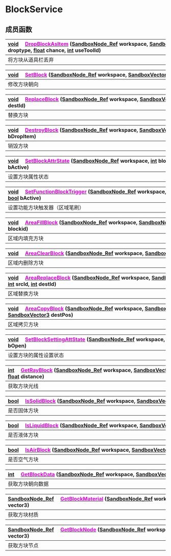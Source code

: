 # BlockService

## 成员函数

|<div style="width:700px">[void](/Api/DataType/Void.md) &emsp;[<font color="dd00dd">DropBlockAsItem</font>](/Api/Classes/Build/BlockService_F/DropBlockAsItem.md) ([SandboxNode_Ref](/Api/Enums/SandboxNode_Ref.md) workspace, [SandboxVector3](/Api/Enums/SandboxVector3.md) pos, [int](/Api/DataType/Number.md) droptype, [float](/Api/DataType/Number.md) chance, [int](/Api/DataType/Number.md) useToolId)</div>|
|:---|
|将方块从道具栏丢弃|

|<div style="width:700px">[void](/Api/DataType/Void.md) &emsp;[<font color="dd00dd">SetBlock</font>](/Api/Classes/Build/BlockService_F/SetBlock.md) ([SandboxNode_Ref](/Api/Enums/SandboxNode_Ref.md) workspace, [SandboxVector3](/Api/Enums/SandboxVector3.md) pos, [int](/Api/DataType/Number.md) blockid, [int](/Api/DataType/Number.md) dir)</div>|
|:---|
|修改方块朝向|

|<div style="width:700px">[void](/Api/DataType/Void.md) &emsp;[<font color="dd00dd">ReplaceBlock</font>](/Api/Classes/Build/BlockService_F/ReplaceBlock.md) ([SandboxNode_Ref](/Api/Enums/SandboxNode_Ref.md) workspace, [SandboxVector3](/Api/Enums/SandboxVector3.md) pos, [int](/Api/DataType/Number.md) srcId, [int](/Api/DataType/Number.md) destId)</div>|
|:---|
|替换方块|

|<div style="width:700px">[void](/Api/DataType/Void.md) &emsp;[<font color="dd00dd">DestroyBlock</font>](/Api/Classes/Build/BlockService_F/DestroyBlock.md) ([SandboxNode_Ref](/Api/Enums/SandboxNode_Ref.md) workspace, [SandboxVector3](/Api/Enums/SandboxVector3.md) pos, [bool](/Api/DataType/Bool.md) bDropItem)</div>|
|:---|
|销毁方块|

|<div style="width:700px">[void](/Api/DataType/Void.md) &emsp;[<font color="dd00dd">SetBlockAttrState</font>](/Api/Classes/Build/BlockService_F/SetBlockAttrState.md) ([SandboxNode_Ref](/Api/Enums/SandboxNode_Ref.md) workspace, [int](/Api/DataType/Number.md) blockid, [int](/Api/DataType/Number.md) attrType, [bool](/Api/DataType/Bool.md) bActive)</div>|
|:---|
|设置方块属性状态|

|<div style="width:700px">[void](/Api/DataType/Void.md) &emsp;[<font color="dd00dd">SetFunctionBlockTrigger</font>](/Api/Classes/Build/BlockService_F/SetFunctionBlockTrigger.md) ([SandboxNode_Ref](/Api/Enums/SandboxNode_Ref.md) workspace, [SandboxVector3](/Api/Enums/SandboxVector3.md) pos, [bool](/Api/DataType/Bool.md) bActive)</div>|
|:---|
|设置功能方块触发器（区域笔刷）|

|<div style="width:700px">[void](/Api/DataType/Void.md) &emsp;[<font color="dd00dd">AreaFillBlock</font>](/Api/Classes/Build/BlockService_F/AreaFillBlock.md) ([SandboxNode_Ref](/Api/Enums/SandboxNode_Ref.md) workspace, [SandboxNode_Ref](/Api/Enums/SandboxNode_Ref.md) areaNode, [int](/Api/DataType/Number.md) blockid)</div>|
|:---|
|区域内填充方块|

|<div style="width:700px">[void](/Api/DataType/Void.md) &emsp;[<font color="dd00dd">AreaClearBlock</font>](/Api/Classes/Build/BlockService_F/AreaClearBlock.md) ([SandboxNode_Ref](/Api/Enums/SandboxNode_Ref.md) workspace, [SandboxNode_Ref](/Api/Enums/SandboxNode_Ref.md) areaNode)</div>|
|:---|
|区域内删除方块|

|<div style="width:700px">[void](/Api/DataType/Void.md) &emsp;[<font color="dd00dd">AreaReplaceBlock</font>](/Api/Classes/Build/BlockService_F/AreaReplaceBlock.md) ([SandboxNode_Ref](/Api/Enums/SandboxNode_Ref.md) workspace, [SandboxNode_Ref](/Api/Enums/SandboxNode_Ref.md) areaNode, [int](/Api/DataType/Number.md) srcId, [int](/Api/DataType/Number.md) destId)</div>|
|:---|
|区域替换方块|

|<div style="width:700px">[void](/Api/DataType/Void.md) &emsp;[<font color="dd00dd">AreaCopyBlock</font>](/Api/Classes/Build/BlockService_F/AreaCopyBlock.md) ([SandboxNode_Ref](/Api/Enums/SandboxNode_Ref.md) workspace, [SandboxNode_Ref](/Api/Enums/SandboxNode_Ref.md) areaNode, [SandboxVector3](/Api/Enums/SandboxVector3.md) destPos)</div>|
|:---|
|区域拷贝方块|

|<div style="width:700px">[void](/Api/DataType/Void.md) &emsp;[<font color="dd00dd">SetBlockSettingAttState</font>](/Api/Classes/Build/BlockService_F/SetBlockSettingAttState.md) ([SandboxNode_Ref](/Api/Enums/SandboxNode_Ref.md) workspace, [int](/Api/DataType/Number.md) blockid, [int](/Api/DataType/Number.md) attr, [bool](/Api/DataType/Bool.md) bOpen)</div>|
|:---|
|设置方块的属性设置状态|

|<div style="width:700px">[int](/Api/DataType/Number.md) &emsp;[<font color="dd00dd">GetRayBlock</font>](/Api/Classes/Build/BlockService_F/GetRayBlock.md) ([SandboxNode_Ref](/Api/Enums/SandboxNode_Ref.md) workspace, [SandboxVector3](/Api/Enums/SandboxVector3.md) vector3, [int](/Api/DataType/Number.md) face, [float](/Api/DataType/Number.md) distance)</div>|
|:---|
|获取方块光线|

|<div style="width:700px">[bool](/Api/DataType/Bool.md) &emsp;[<font color="dd00dd">IsSolidBlock</font>](/Api/Classes/Build/BlockService_F/IsSolidBlock.md) ([SandboxNode_Ref](/Api/Enums/SandboxNode_Ref.md) workspace, [SandboxVector3](/Api/Enums/SandboxVector3.md) vector3)</div>|
|:---|
|是否固体方块|

|<div style="width:700px">[bool](/Api/DataType/Bool.md) &emsp;[<font color="dd00dd">IsLiquidBlock</font>](/Api/Classes/Build/BlockService_F/IsLiquidBlock.md) ([SandboxNode_Ref](/Api/Enums/SandboxNode_Ref.md) workspace, [SandboxVector3](/Api/Enums/SandboxVector3.md) vector3)</div>|
|:---|
|是否液体方块|

|<div style="width:700px">[bool](/Api/DataType/Bool.md) &emsp;[<font color="dd00dd">IsAirBlock</font>](/Api/Classes/Build/BlockService_F/IsAirBlock.md) ([SandboxNode_Ref](/Api/Enums/SandboxNode_Ref.md) workspace, [SandboxVector3](/Api/Enums/SandboxVector3.md) vector3)</div>|
|:---|
|是否空气方块|

|<div style="width:700px">[int](/Api/DataType/Number.md) &emsp;[<font color="dd00dd">GetBlockData</font>](/Api/Classes/Build/BlockService_F/GetBlockData.md) ([SandboxNode_Ref](/Api/Enums/SandboxNode_Ref.md) workspace, [SandboxVector3](/Api/Enums/SandboxVector3.md) vector3)</div>|
|:---|
|获取方块朝向数据|

|<div style="width:700px">[SandboxNode_Ref](/Api/Enums/SandboxNode_Ref.md) &emsp;[<font color="dd00dd">GetBlockMaterial</font>](/Api/Classes/Build/BlockService_F/GetBlockMaterial.md) ([SandboxNode_Ref](/Api/Enums/SandboxNode_Ref.md) workspace, [SandboxVector3](/Api/Enums/SandboxVector3.md) vector3)</div>|
|:---|
|获取方块材质|

|<div style="width:700px">[SandboxNode_Ref](/Api/Enums/SandboxNode_Ref.md) &emsp;[<font color="dd00dd">GetBlockNode</font>](/Api/Classes/Build/BlockService_F/GetBlockNode.md) ([SandboxNode_Ref](/Api/Enums/SandboxNode_Ref.md) workspace, [SandboxVector3](/Api/Enums/SandboxVector3.md) vector3)</div>|
|:---|
|获取方块节点|

